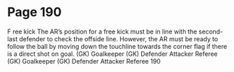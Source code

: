 # Page 190

F ree kick
The AR’s position for a free kick must be in line with the second-last defender
to check the offside line. However, the AR must be ready to follow the ball
by moving down the touchline towards the corner flag if there is a direct shot
on goal.
(GK)
Goalkeeper (GK)
Defender
Attacker
Referee
(GK)
Goalkeeper (GK)
Defender
Attacker
Referee
190
